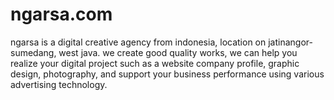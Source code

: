 # ngarsa.com
ngarsa is a digital creative agency from indonesia, location on jatinangor-sumedang, west java. we create good quality works, we can help you realize your digital project such as a website company profile, graphic design, photography, and support your business performance using various advertising technology.
